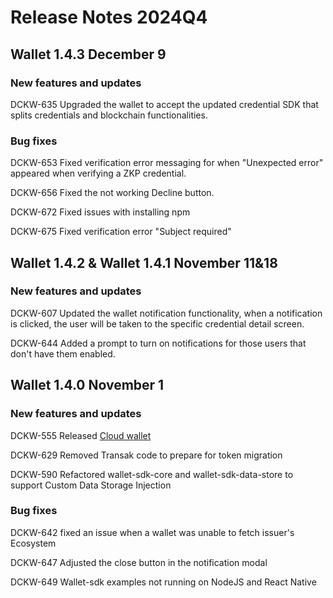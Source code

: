 # Release Notes 2024Q4

## Wallet 1.4.3 December 9

### New features and updates

DCKW-635 Upgraded the wallet to accept the updated credential SDK that splits credentials and blockchain functionalities.

### Bug fixes

DCKW-653 Fixed verification error messaging for when "Unexpected error" appeared when verifying a ZKP credential.

DCKW-656 Fixed the not working Decline button.

DCKW-672 Fixed issues with installing npm

DCKW-675 Fixed verification error "Subject required"

## Wallet 1.4.2 & Wallet 1.4.1 November 11&18

### New features and updates

DCKW-607 Updated the wallet notification functionality, when a notification is clicked, the user will be taken to the specific credential detail screen.

DCKW-644 Added a prompt to turn on notifications for those users that don't have them enabled.&#x20;

## Wallet 1.4.0 November 1

### New features and updates

DCKW-555 Released [Cloud wallet ](../wallet-sdk/cloud-wallet-documentation.md)

DCKW-629 Removed Transak code to prepare for token migration

DCKW-590 Refactored wallet-sdk-core and wallet-sdk-data-store to support Custom Data Storage Injection

### Bug fixes

DCKW-642  fixed an issue when a wallet was unable to fetch issuer's Ecosystem

DCKW-647 Adjusted the close button in the notification modal

DCKW-649 Wallet-sdk examples not running on NodeJS and React Native
